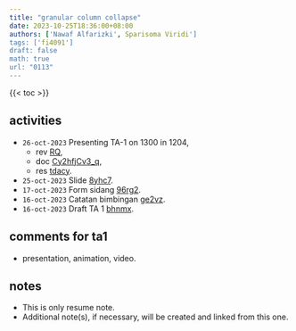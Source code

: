 ```yaml
---
title: "granular column collapse"
date: 2023-10-25T18:36:00+08:00
authors: ['Nawaf Alfarizki', Sparisoma Viridi']
tags: ['fi4091']
draft: false
math: true
url: "0113"
---
```

{{< toc >}}


## activities
+ `26-oct-2023` Presenting TA-1 on 1300 in 1204,
  - rev [RQ](https://www.itb.ac.id/staf/profil/muhammad-rizqie-arbie),
  - doc [Cy2hfjCv3_q](https://www.instagram.com/p/Cy2hfjCv3_q/),
  - res [tdacy](https://osf.io/tdacy).
+ `25-oct-2023` Slide [8yhc7](https://osf.io/8yhc7).
+ `17-oct-2023` Form sidang [96rg2](https://osf.io/96rg2).
+ `16-oct-2023` Catatan bimbingan [ge2vz](https://osf.io/ge2vz).
+ `16-oct-2023` Draft TA 1 [bhnmx](https://osf.io/bhnmx).


## comments for ta1
+ presentation, animation, video.


## notes
+ This is only resume note.
+ Additional note(s), if necessary, will be created and linked from this one.
